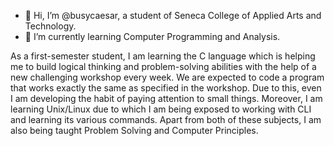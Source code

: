 - 👋 Hi, I’m @busycaesar, a student of Seneca College of Applied Arts and Technology.
- 🌱 I’m currently learning Computer Programming and Analysis.

As a first-semester student, I am learning the C language which is helping me to build logical thinking and problem-solving abilities with the help of a new challenging workshop every week. We are expected to code a program that works exactly the same as specified in the workshop. Due to this, even I am developing the habit of paying attention to small things. Moreover, I am learning Unix/Linux due to which I am being exposed to working with CLI and learning its various commands. Apart from both of these subjects, I am also being taught Problem Solving and Computer Principles.


<!---
busycaesar/busycaesar is a ✨ special ✨ repository because its `README.md` (this file) appears on your GitHub profile.
You can click the Preview link to take a look at your changes.
--->

